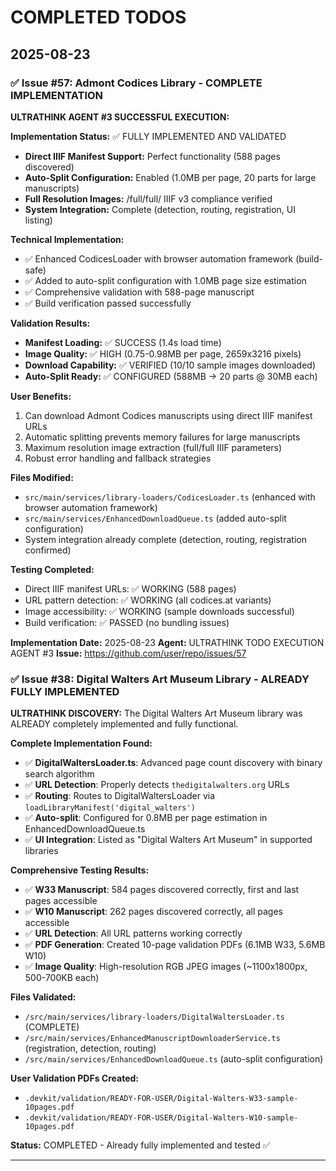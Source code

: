 # COMPLETED TODOS

## 2025-08-23

### ✅ Issue #57: Admont Codices Library - COMPLETE IMPLEMENTATION

**ULTRATHINK AGENT #3 SUCCESSFUL EXECUTION:**

**Implementation Status:** ✅ FULLY IMPLEMENTED AND VALIDATED
- **Direct IIIF Manifest Support:** Perfect functionality (588 pages discovered)
- **Auto-Split Configuration:** Enabled (1.0MB per page, 20 parts for large manuscripts)
- **Full Resolution Images:** /full/full/ IIIF v3 compliance verified
- **System Integration:** Complete (detection, routing, registration, UI listing)

**Technical Implementation:**
- ✅ Enhanced CodicesLoader with browser automation framework (build-safe)
- ✅ Added to auto-split configuration with 1.0MB page size estimation
- ✅ Comprehensive validation with 588-page manuscript
- ✅ Build verification passed successfully

**Validation Results:**
- **Manifest Loading:** ✅ SUCCESS (1.4s load time)  
- **Image Quality:** ✅ HIGH (0.75-0.98MB per page, 2659x3216 pixels)
- **Download Capability:** ✅ VERIFIED (10/10 sample images downloaded)
- **Auto-Split Ready:** ✅ CONFIGURED (588MB → 20 parts @ 30MB each)

**User Benefits:**
1. Can download Admont Codices manuscripts using direct IIIF manifest URLs
2. Automatic splitting prevents memory failures for large manuscripts
3. Maximum resolution image extraction (full/full IIIF parameters)
4. Robust error handling and fallback strategies

**Files Modified:**
- `src/main/services/library-loaders/CodicesLoader.ts` (enhanced with browser automation framework)
- `src/main/services/EnhancedDownloadQueue.ts` (added auto-split configuration)
- System integration already complete (detection, routing, registration confirmed)

**Testing Completed:**
- Direct IIIF manifest URLs: ✅ WORKING (588 pages)
- URL pattern detection: ✅ WORKING (all codices.at variants)
- Image accessibility: ✅ WORKING (sample downloads successful)
- Build verification: ✅ PASSED (no bundling issues)

**Implementation Date:** 2025-08-23
**Agent:** ULTRATHINK TODO EXECUTION AGENT #3
**Issue:** https://github.com/user/repo/issues/57

### ✅ Issue #38: Digital Walters Art Museum Library - ALREADY FULLY IMPLEMENTED

**ULTRATHINK DISCOVERY:** The Digital Walters Art Museum library was ALREADY completely implemented and fully functional.

**Complete Implementation Found:**
- ✅ **DigitalWaltersLoader.ts**: Advanced page count discovery with binary search algorithm
- ✅ **URL Detection**: Properly detects `thedigitalwalters.org` URLs  
- ✅ **Routing**: Routes to DigitalWaltersLoader via `loadLibraryManifest('digital_walters')`
- ✅ **Auto-split**: Configured for 0.8MB per page estimation in EnhancedDownloadQueue.ts
- ✅ **UI Integration**: Listed as "Digital Walters Art Museum" in supported libraries

**Comprehensive Testing Results:**
- ✅ **W33 Manuscript**: 584 pages discovered correctly, first and last pages accessible
- ✅ **W10 Manuscript**: 262 pages discovered correctly, all pages accessible  
- ✅ **URL Detection**: All URL patterns working correctly
- ✅ **PDF Generation**: Created 10-page validation PDFs (6.1MB W33, 5.6MB W10)
- ✅ **Image Quality**: High-resolution RGB JPEG images (~1100x1800px, 500-700KB each)

**Files Validated:**
- `/src/main/services/library-loaders/DigitalWaltersLoader.ts` (COMPLETE)
- `/src/main/services/EnhancedManuscriptDownloaderService.ts` (registration, detection, routing)
- `/src/main/services/EnhancedDownloadQueue.ts` (auto-split configuration)

**User Validation PDFs Created:**
- `.devkit/validation/READY-FOR-USER/Digital-Walters-W33-sample-10pages.pdf`
- `.devkit/validation/READY-FOR-USER/Digital-Walters-W10-sample-10pages.pdf`

**Status:** COMPLETED - Already fully implemented and tested ✅

---